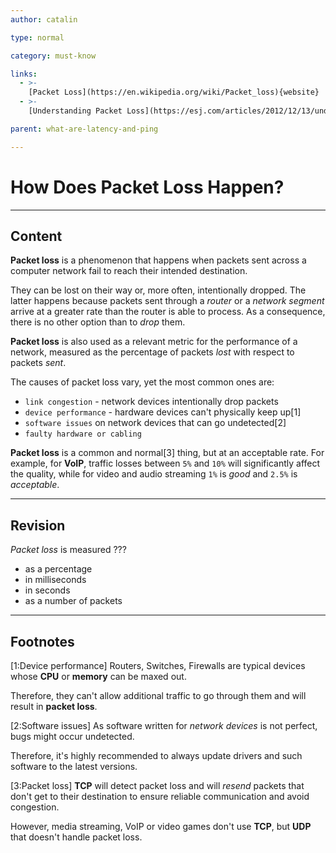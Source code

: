 ```yaml
---
author: catalin

type: normal

category: must-know

links:
  - >-
    [Packet Loss](https://en.wikipedia.org/wiki/Packet_loss){website}
  - >-
    [Understanding Packet Loss](https://esj.com/articles/2012/12/13/understanding-packet-loss.aspx){website}

parent: what-are-latency-and-ping

---
```


# How Does Packet Loss Happen?

---

## Content

**Packet loss** is a phenomenon that happens when packets sent across a computer network fail to reach their intended destination.

They can be lost on their way or, more often, intentionally dropped. The latter happens because packets sent through a *router* or a *network segment* arrive at a greater rate than the router is able to process. As a consequence, there is no other option than to *drop* them.

**Packet loss** is also used as a relevant metric for the performance of a network, measured as the percentage of packets *lost* with respect to packets *sent*.

The causes of packet loss vary, yet the most common ones are:

- `link congestion`  - network devices intentionally drop packets
- `device performance` - hardware devices can't physically keep up[1]
- `software issues` on network devices that can go undetected[2]
- `faulty hardware or cabling`

**Packet loss** is a common and normal[3] thing, but at an acceptable rate. For example, for **VoIP**, traffic losses between `5%` and `10%` will significantly affect the quality, while for video and audio streaming `1%` is *good* and `2.5%` is *acceptable*.

---

## Revision

*Packet loss* is measured ???

- as a percentage
- in milliseconds
- in seconds
- as a number of packets

---

## Footnotes

[1:Device performance]
Routers, Switches, Firewalls are typical devices whose **CPU** or **memory** can be maxed out.

Therefore, they can't allow additional traffic to go through them and will result in **packet loss**.

[2:Software issues]
As software written for *network devices* is not perfect, bugs might occur undetected.

Therefore, it's highly recommended to always update drivers and such software to the latest versions.

[3:Packet loss]
**TCP** will detect packet loss and will *resend* packets that don't get to their destination to ensure reliable communication and avoid congestion.

However, media streaming, VoIP or video games don't use **TCP**, but **UDP** that doesn't handle packet loss.
